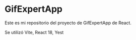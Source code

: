 # GifExpertApp

Este es mi repositorio del proyecto de GifExpertApp de React.

Se utilizó Vite, React 18, Yest